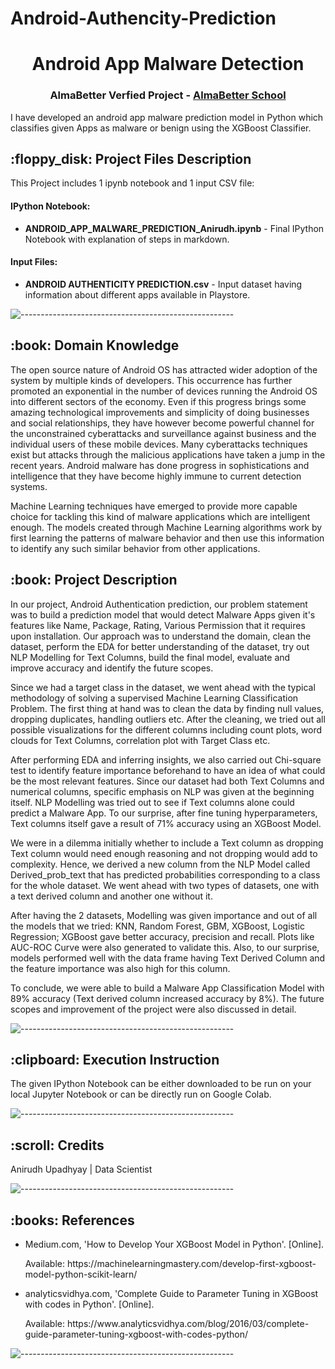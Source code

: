 # Android-Authencity-Prediction
<h1 align="center"> Android App Malware Detection </h1>
<h3 align="center"> AlmaBetter Verfied Project - <a href="https://www.almabetter.com/"> AlmaBetter School </a> </h5>

<p>I have developed an android app malware prediction model in Python which classifies given Apps as malware or benign using the XGBoost Classifier.</p>

<h2> :floppy_disk: Project Files Description</h2>

<p>This Project includes 1 ipynb notebook and 1 input CSV file:</p>
<h4>IPython Notebook:</h4>
<ul>
  <li><b>ANDROID_APP_MALWARE_PREDICTION_Anirudh.ipynb</b> - Final IPython Notebook with explanation of steps in markdown.</li>
  
</ul>

<h4>Input Files:</h4>
<ul>
  <li><b>ANDROID AUTHENTICITY PREDICTION.csv</b> - Input dataset having information about different apps available in Playstore.</li>
  
</ul>



![-----------------------------------------------------](https://raw.githubusercontent.com/andreasbm/readme/master/assets/lines/rainbow.png)

<h2> :book: Domain Knowledge</h2>

<p>The open source nature of Android OS has attracted wider adoption of the system by multiple kinds of developers. This occurrence has further promoted an exponential in the number of devices running the Android OS into different sectors of the economy. Even if this progress brings some amazing technological improvements and simplicity of doing businesses and social relationships, they have however become powerful channel for the unconstrained cyberattacks and surveillance against business and the individual users of these mobile devices. Many cyberattacks techniques exist but attacks through the malicious applications have taken a jump in the recent years. Android malware has done progress in sophistications and intelligence that they have become highly immune to current detection systems. 

Machine Learning techniques have emerged to provide more capable choice for tackling this kind of malware applications which are intelligent enough. The models created through Machine Learning algorithms work by first learning the patterns of malware behavior and then use this information to identify any such similar behavior from other applications. 
</p>

<h2> :book: Project Description</h2>

<p>In our project, Android Authentication prediction, our problem statement was to build a prediction model that would detect Malware Apps given it's features like Name, Package, Rating, Various Permission that it requires upon installation. Our approach was to understand the domain, clean the dataset, perform the EDA for better understanding of the dataset, try out NLP Modelling for Text Columns, build the final model, evaluate and improve accuracy and  identify the future scopes.

Since we had a target class in the dataset, we went ahead with the typical methodology of solving a supervised Machine Learning Classification Problem. The first thing at hand was to clean the data by finding null values, dropping duplicates, handling outliers etc. After the cleaning, we tried out all possible visualizations for the different columns including count plots, word clouds for Text Columns, correlation plot with Target Class etc. 

After performing EDA and inferring insights, we also carried out Chi-square test to identify feature importance beforehand to have an idea of what could be the most relevant features. Since our dataset had both Text Columns and numerical columns, specific emphasis on NLP was given at the beginning itself. NLP Modelling was tried out to see if Text columns alone could predict a Malware App. To our surprise, after fine tuning hyperparameters, Text columns itself gave a result of 71% accuracy using an XGBoost Model. 

We were in a dilemma initially whether to include a Text column as dropping Text column would need enough reasoning and not dropping would add to complexity. Hence, we derived a new column from the NLP Model called Derived_prob_text that has predicted probabilities corresponding to a class for the whole dataset. We went ahead with two types of datasets, one with a text derived column and another one without it.

After having the 2 datasets, Modelling was given importance and out of all the models that we tried: KNN, Random Forest, GBM, XGBoost, Logistic Regression; XGBoost gave better accuracy, precision and recall. Plots like AUC-ROC Curve were also generated to validate this. Also, to our surprise, models performed well with the data frame having Text Derived Column and the feature importance was also high for this column.

To conclude, we were able to build a Malware App Classification Model with 89% accuracy (Text derived column increased accuracy by 8%). The future scopes and improvement of the project were also discussed in detail.
 
</p>

![-----------------------------------------------------](https://raw.githubusercontent.com/andreasbm/readme/master/assets/lines/rainbow.png)

<h2> :clipboard: Execution Instruction</h2>

<p>The given IPython Notebook can be either downloaded to be run on your local Jupyter Notebook or can be directly run on Google Colab.</p>


![-----------------------------------------------------](https://raw.githubusercontent.com/andreasbm/readme/master/assets/lines/rainbow.png)

<!-- CREDITS -->
<h2 id="credits"> :scroll: Credits</h2>

 Anirudh Upadhyay | Data Scientist 

![-----------------------------------------------------](https://raw.githubusercontent.com/andreasbm/readme/master/assets/lines/rainbow.png)
<h2> :books: References</h2>
<ul>
  <li><p>Medium.com, 'How to Develop Your XGBoost Model in Python'. [Online].</p>
      <p>Available: https://machinelearningmastery.com/develop-first-xgboost-model-python-scikit-learn/</p>
  </li>
  <li><p>analyticsvidhya.com, 'Complete Guide to Parameter Tuning in XGBoost with codes in Python'. [Online].</p>
      <p>Available: https://www.analyticsvidhya.com/blog/2016/03/complete-guide-parameter-tuning-xgboost-with-codes-python/</p>
  </li>
  
</ul>

![-----------------------------------------------------](https://raw.githubusercontent.com/andreasbm/readme/master/assets/lines/rainbow.png)

